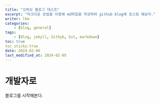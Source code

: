 ```yaml
---
title: "깃허브 블로그 테스트"
excerpt: "마크다운 문법을 이용해 md파일을 작성하여 github blog에 포스팅 해보자."
writer: lkm
categories: 
    - [blog, general]
tags:
    - [Blog, jekyll, Githyb, Git, markdown]
toc: true
toc_sticky:true
date: 2024-02-06
last_modified_at: 2024-02-05
---
```

# 개발자로
블로그를 시작해본다.


